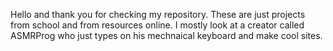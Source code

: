Hello and thank you for checking my repository. These are just projects from school and from resources online. I mostly look at a creator called ASMRProg who just types on his mechnaical keyboard and make cool sites.
